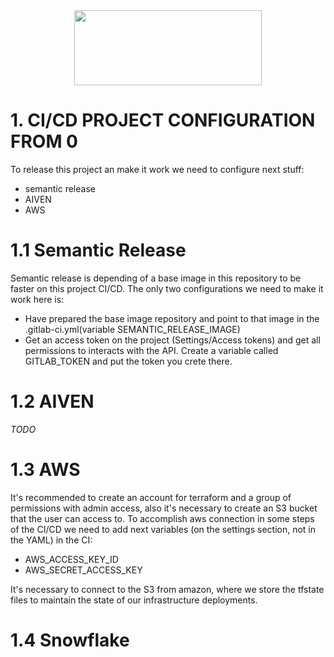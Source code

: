 <div align="center">
<img src="http://photos.prnewswire.com/prnfull/20141022/153661LOGO?p=publish"  width="300" height="120">
</div>

# 1. CI/CD PROJECT CONFIGURATION FROM 0
To release this project an make it work we need to configure next stuff:
- semantic release
- AIVEN
- AWS

# 1.1 Semantic Release
Semantic release is depending of a base image in this repository to be faster on this project CI/CD. The only two configurations
we need to make it work here is:
- Have prepared the base image repository and point to that image in the .gitlab-ci.yml(variable SEMANTIC_RELEASE_IMAGE)
- Get an access token on the project (Settings/Access tokens) and get all permissions to interacts with the API. Create a variable called GITLAB_TOKEN and put the token you crete there.

# 1.2 AIVEN
_TODO_

# 1.3 AWS
It's recommended to create an account for terraform and a group of permissions with admin access, also it's necessary to create
an S3 bucket that the user can access to. To accomplish aws connection in some steps of the CI/CD we need to add next 
variables (on the settings section, not in the YAML) in the CI:
- AWS_ACCESS_KEY_ID
- AWS_SECRET_ACCESS_KEY

It's necessary to connect to the S3 from amazon, where we store the tfstate files to maintain the state of 
our infrastructure deployments.

# 1.4 Snowflake
